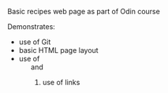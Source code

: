 Basic recipes web page as part of Odin course

Demonstrates:
 - use of Git
 - basic HTML page layout
 - use of <ul> and <ol>
 - use of links